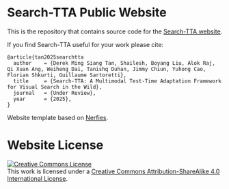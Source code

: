 # Search-TTA Public Website

This is the repository that contains source code for the [Search-TTA website](https://search-tta.github.io).

If you find Search-TTA useful for your work please cite:
```
@article{tan2025searchtta
  author    = {Derek Ming Siang Tan, Shailesh, Boyang Liu, Alok Raj, Qi Xuan Ang, Weiheng Dai, Tanishq Duhan, Jimmy Chiun, Yuhong Cao, Florian Shkurti, Guillaume Sartoretti},
  title     = {Search-TTA: A Multimodal Test-Time Adaptation Framework for Visual Search in the Wild},
  journal   = {Under Review},
  year      = {2025},
}
```

Website template based on [Nerfies](https://github.com/nerfies/nerfies.github.io).

# Website License
<a rel="license" href="http://creativecommons.org/licenses/by-sa/4.0/"><img alt="Creative Commons License" style="border-width:0" src="https://i.creativecommons.org/l/by-sa/4.0/88x31.png" /></a><br />This work is licensed under a <a rel="license" href="http://creativecommons.org/licenses/by-sa/4.0/">Creative Commons Attribution-ShareAlike 4.0 International License</a>.
